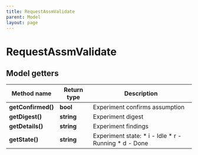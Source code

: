 ```yaml
---
title: RequestAssmValidate
parent: Model
layout: page
---
```


# RequestAssmValidate

## Model getters

Method name | Return type | Description
------------ | ------------- | -------------
**getConfirmed()** | **bool** | Experiment confirms assumption
**getDigest()** | **string** | Experiment digest
**getDetails()** | **string** | Experiment findings
**getState()** | **string** | Experiment state:  * i - Idle  * r - Running  * d - Done

